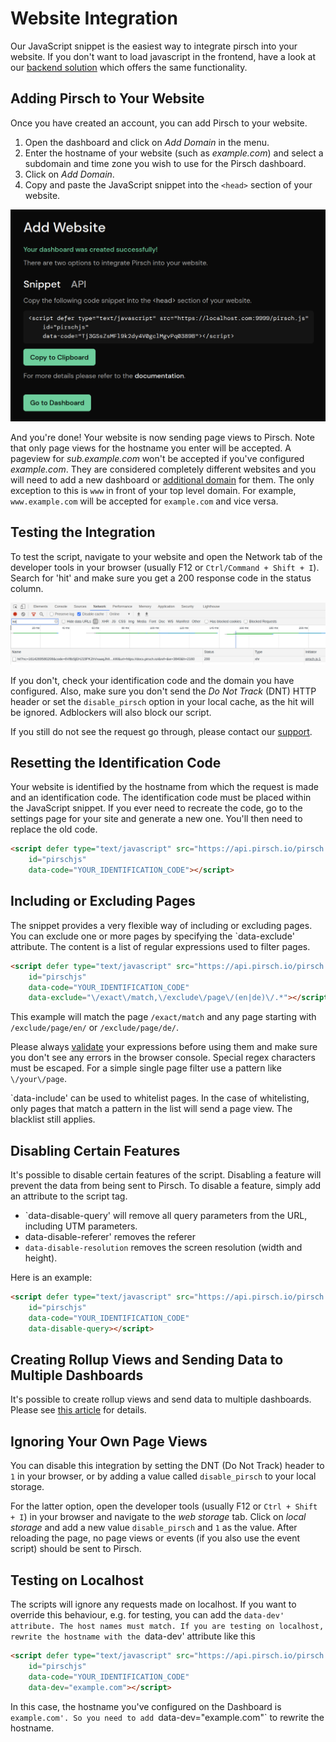 # Website Integration

Our JavaScript snippet is the easiest way to integrate pirsch into your website. If you don't want to load javascript in the frontend, have a look at our [backend solution](/get-started/backend-integration) which offers the same functionality.

## Adding Pirsch to Your Website

Once you have created an account, you can add Pirsch to your website.

1. Open the dashboard and click on *Add Domain* in the menu.
2. Enter the hostname of your website (such as *example.com*) and select a subdomain and time zone you wish to use for the Pirsch dashboard.
3. Click on *Add Domain*.
4. Copy and paste the JavaScript snippet into the `<head>` section of your website.

![Code Snippet](../static/integration/add-domain-snippet.png)

And you're done! Your website is now sending page views to Pirsch. Note that only page views for the hostname you enter will be accepted. A pageview for *sub.example.com* won't be accepted if you've configured *example.com*. They are considered completely different websites and you will need to add a new dashboard or [additional domain](/advanced/domains-rollup) for them. The only exception to this is `www` in front of your top level domain. For example, `www.example.com` will be accepted for `example.com` and vice versa.

## Testing the Integration

To test the script, navigate to your website and open the Network tab of the developer tools in your browser (usually F12 or `Ctrl/Command + Shift + I`). Search for 'hit' and make sure you get a 200 response code in the status column.

![Developer Tools](../static/integration/network-tab.png)

If you don't, check your identification code and the domain you have configured. Also, make sure you don't send the *Do Not Track* (DNT) HTTP header or set the `disable_pirsch` option in your local cache, as the hit will be ignored. Adblockers will also block our script.

If you still do not see the request go through, please contact our [support](mailto:support@pirsch.io).

## Resetting the Identification Code

Your website is identified by the hostname from which the request is made and an identification code. The identification code must be placed within the JavaScript snippet. If you ever need to recreate the code, go to the settings page for your site and generate a new one. You'll then need to replace the old code.

```html
<script defer type="text/javascript" src="https://api.pirsch.io/pirsch.js" 
    id="pirschjs" 
    data-code="YOUR_IDENTIFICATION_CODE"></script>
```

## Including or Excluding Pages

The snippet provides a very flexible way of including or excluding pages. You can exclude one or more pages by specifying the `data-exclude' attribute. The content is a list of regular expressions used to filter pages.

```html
<script defer type="text/javascript" src="https://api.pirsch.io/pirsch.js" 
    id="pirschjs" 
    data-code="YOUR_IDENTIFICATION_CODE"
    data-exclude="\/exact\/match,\/exclude\/page\/(en|de)\/.*"></script>
```

This example will match the page `/exact/match` and any page starting with `/exclude/page/en/` or `/exclude/page/de/`.

Please always [validate](https://regex101.com/) your expressions before using them and make sure you don't see any errors in the browser console. Special regex characters must be escaped. For a simple single page filter use a pattern like `\/your\/page`.

`data-include' can be used to whitelist pages. In the case of whitelisting, only pages that match a pattern in the list will send a page view. The blacklist still applies.

## Disabling Certain Features

It's possible to disable certain features of the script. Disabling a feature will prevent the data from being sent to Pirsch. To disable a feature, simply add an attribute to the script tag.

* `data-disable-query' will remove all query parameters from the URL, including UTM parameters.
* data-disable-referer' removes the referer
* `data-disable-resolution` removes the screen resolution (width and height).

Here is an example:

```html
<script defer type="text/javascript" src="https://api.pirsch.io/pirsch.js" 
    id="pirschjs" 
    data-code="YOUR_IDENTIFICATION_CODE"
    data-disable-query></script>
```

## Creating Rollup Views and Sending Data to Multiple Dashboards

It's possible to create rollup views and send data to multiple dashboards. Please see [this article](/advanced/domains-rollup) for details.

## Ignoring Your Own Page Views

You can disable this integration by setting the DNT (Do Not Track) header to `1` in your browser, or by adding a value called `disable_pirsch` to your local storage.

For the latter option, open the developer tools (usually F12 or `Ctrl + Shift + I`) in your browser and navigate to the *web storage* tab. Click on *local storage* and add a new value `disable_pirsch` and `1` as the value. After reloading the page, no page views or events (if you also use the event script) should be sent to Pirsch.

## Testing on Localhost

The scripts will ignore any requests made on localhost. If you want to override this behaviour, e.g. for testing, you can add the `data-dev' attribute. The host names must match. If you are testing on localhost, rewrite the hostname with the `data-dev' attribute like this

```html
<script defer type="text/javascript" src="https://api.pirsch.io/pirsch.js" 
    id="pirschjs" 
    data-code="YOUR_IDENTIFICATION_CODE"
    data-dev="example.com"></script>
```

In this case, the hostname you've configured on the Dashboard is `example.com'. So you need to add `data-dev="example.com"` to rewrite the hostname.
